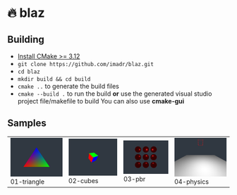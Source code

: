 # 🔥 blaz

## Building

- [Install CMake >= 3.12](https://cmake.org/download/)
- ```git clone https://github.com/imadr/blaz.git```
- ```cd blaz```
- ```mkdir build && cd build```
- ```cmake ..``` to generate the build files
- ```cmake --build .``` to run the build **or** use the generated visual studio project file/makefile to build
You can also use **cmake-gui**

## Samples

<table border="0">
<tr>
  <td>
    <img src="samples/tests/01-hellotriangle.bmp" width="300"/><br>
    01-triangle
  </td>
  <td>
    <img src="samples/tests/02-cubes.bmp" width="300"/><br>
    02-cubes
  </td> 
  <td>
    <img src="samples/tests/03-pbr.bmp" width="300"/><br>
    03-pbr
  </td>
  <td>
    <img src="samples/tests/04-physics.bmp" width="300"/><br>
    04-physics
  </td>
</tr>
</table>
